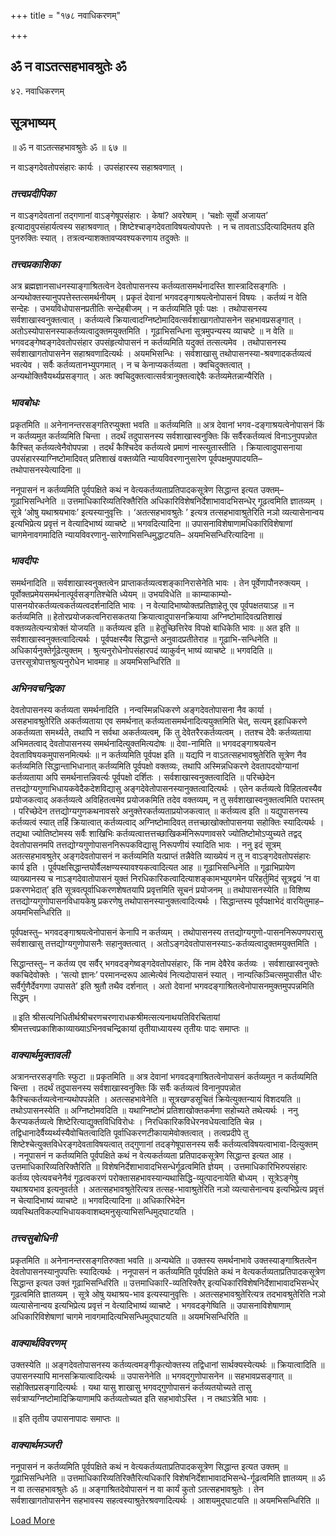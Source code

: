 +++
title = "१७८ नवाधिकरणम्"

+++


## ॐ न वाऽतत्सहभावश्रुतेः ॐ

४२. नवाधिकरणम्

## **सूत्रभाष्यम्**

॥ ॐ न वाऽतत्सहभावश्रुतेः ॐ ॥ ६७ ॥

न वाऽङ्गदेवतोपसंहारः कार्यः । उपसंहारस्य सहाश्रवणात् ।

### ***तत्त्वप्रदीपिका***

न वाऽङ्गदेवतानां तद्गणानां वाऽङ्गेषूपसंहारः । केषां? अवरेषाम् । ‘चक्षोः सूर्यो अजायत’ इत्यादावुपसंहार्यत्वस्य सहाश्रवणात् । शिष्टेश्चाङ्गदेवताविषयत्वोपपत्तेः । न च तावताऽऽदित्यादिमतय इति पुनरुक्तिः स्यात् । तत्रत्वन्याशक्तावप्यवश्यकरणाय तदुक्तेः ॥

### ***तत्त्वप्रकाशिका***

अत्र ब्रह्मज्ञानसाधनस्याङ्गाश्रितत्वेन देवतोपासनस्य कर्तव्यतासमर्थनादस्ति शास्त्रादिसङ्गतिः । अन्यथोक्तस्यानुपपत्तेस्तत्समर्थनीयम् । प्रकृतं देवानां भगवदङ्गाश्रयत्वेनोपासनं विषयः । कर्तव्यं न वेति सन्देहः । उभयविधोपासनप्रतीतिः सन्देहबीजम् । न कर्तव्यमिति पूर्वः पक्षः । तथोपासनस्य सर्वशाखास्वनुक्तत्वात् । कर्तव्यत्वे क्रियात्वादग्निष्टोमादिवत्सर्वशाखागतोपासनेन सहभावप्रसङ्गात् । अतोऽस्योपासनस्याकर्तव्यत्वादुक्तमयुक्तमिति । गूढाभिसन्धिना सूत्रमुपन्यस्य व्याचष्टे ॥ न वेति ॥ भगवदङ्गेष्वङ्गदेवतोपसंहार उपसंहृत्योपासनं न कर्तव्यमिति यदुक्तं तत्सत्यमेव । तथोपासनस्य सर्वशाखागतोपासनेन सहाश्रवणादित्यर्थः । अयमभिसन्धिः । सर्वशाखासु तथोपासनस्या-श्रवणादकर्तव्यत्वं भवत्येव । सर्वैः कर्तव्यतानभ्युपगमात् । न च केनाप्यकर्तव्यता । क्वचिदुक्तत्वात् । अन्यथोक्तिवैयर्थ्यप्रसङ्गात् । अतः क्वचिदुक्तत्वात्सर्वत्रानुक्तत्वाद्देवैः कर्तव्यमेतन्नान्यैरिति ।

### ***भावबोधः***

प्रकृतमिति ॥ अनेनानन्तरसङ्गतिरप्युक्ता भवति ॥ कर्तव्यमिति ॥ अत्र देवानां भगव-दङ्गाश्रयत्वेनोपासनं किं न कर्तव्यमुत कर्तव्यमिति चिन्ता । तदर्थं तदुपासनस्य सर्वशाखास्वनुक्तिः किं सर्वैरकर्तव्यत्वं विनाऽनुपपन्नोत कैश्चित् कर्तव्यत्वेनैवोपपन्ना । तदर्थं कैश्चिदेव कर्तव्यत्वे प्रमाणं नास्त्युतास्तीति । क्रियात्वादुपासनाया उपसंहारस्याग्निष्टोमादिवत् प्रतिशाखं वक्तव्येति न्यायविवरणानुसारेण पूर्वपक्षमुपपादयति– तथोपासनस्येत्यादिना ॥

ननूपासनं न कर्तव्यमिति पूर्वपक्षिते कथं न वेत्यकर्तव्यताप्रतिपादकसूत्रेण सिद्धान्त इत्यत उक्तम्– गूढाभिसन्धिनेति ॥ उत्तमाधिकारिव्यतिरिक्तैरिति अधिकारिविशेषनिर्देशाभावादभिसन्धेर् गूढत्वमिति ज्ञातव्यम् । सूत्रे ‘ओषु यथाश्रयभावः’ इत्यस्यानुवृत्तिः । ‘अतत्सहभावश्रुतेः ’ इत्यत्र तत्सहभावाश्रुतेरिति नञो व्यत्यासेनान्वय इत्यभिप्रेत्य प्रवृत्तं न वेत्यादिभाष्यं व्याचष्टे ॥ भगवदित्यादिना ॥ उपासनाविशेषाणामधिकारिविशेषाणां चागमेनावगमादिति न्यायविवरणानु-सारेणाभिसन्धिमुद्धाटयति– अयमभिसन्धिरित्यादिना ॥

### ***भावदीपः***

समर्थनादिति ॥ सर्वशाखास्वनुक्तत्वेन प्राप्ताकर्तव्यत्वशङ्कानिरासेनेति भावः । तेन पूर्वेणापौनरुक्त्यम् । पूर्वोक्तप्रमेयसमर्थनात्पूर्वसङ्गतिश्चेति ध्येयम् ॥ उभयविधेति ॥ काम्याकाम्यो-पासनयोरकर्तव्यत्वकर्तव्यत्वदर्शनादिति भावः । न वेत्यादिभाष्योक्तप्रतिज्ञाहेतू एव पूर्वपक्षतयाऽह ॥ न कर्तव्यमिति ॥ हेतोरप्रयोजकत्वनिरासकतया क्रियात्वादुपासनक्रियाया अग्निष्टोमादिवत्प्रतिशाखं वक्तव्यतेत्यन्यत्रोक्तं योजयति ॥ कर्तव्यत्व इति ॥ हेतूच्छित्तिरेव विपक्षे बाधिकेति भावः ॥ अत इति ॥ सर्वशाखास्वनुक्तत्वादित्यर्थः । पूर्वपक्षस्यैव सिद्धान्ते अनुवादप्रतीतेराह ॥ गूढाभि-सन्धिनेति ॥ अधिकार्यनुक्तेर्गूढेत्युक्तम् । श्रुत्यनुरोधेनोपसंहारपदं व्याकुर्वन् भाष्यं व्याचष्टे ॥ भगवदिति ॥ उत्तरसूत्रोपात्तश्रुत्यनुरोधेन भावमाह ॥ अयमभिसन्धिरिति ॥

### ***अभिनवचन्द्रिका***

देवतोपासनस्य कर्तव्यता समर्थनादिति । नन्वस्मिन्नधिकरणे अङ्गदेवतोपासना नैव कार्या । असहभावश्रुतेरिति अकर्तव्यताया एव समर्थनात् कर्तव्यतासमर्थनादित्ययुक्तमिति चेत्, सत्यम् इहाधिकरणे अकर्तव्यता समर्थ्यते, तथापि न सर्वथा अकर्तव्यत्वम्, किं तु देवेतरैरकर्तव्यत्वम् । ततश्च देवैः कर्तव्यताया अभिमतत्वाद् देवतोपासनस्य समर्थनादित्युक्तमित्यदोषः ॥ देवा-नामिति ॥ भगवदङ्गाश्रयत्वेन देवताविषयकमुपासनमित्यर्थः ॥ न कर्तव्यमिति पूर्वपक्ष इति ॥ यद्यपि न वाऽतत्सहभावश्रुतेरिति सूत्रेण नैव कर्तव्यमिति सिद्धान्ताभिधानात् कर्तव्यमिति पूर्वपक्षो वक्तव्यः, तथापि अस्मिन्नधिकरणे देवतापदयोग्यानां कर्तव्यताया अपि समर्थनात्तन्निवर्त्यः पूर्वपक्षो दर्शितः । सर्वशाखास्वनुक्तत्वादिति ॥ परिच्छेदेन तत्तद्योग्यगुणाभिधायकवेदैकदेशविद्यासु अङ्गदेवेतोपासनस्यानुक्तत्वादित्यर्थः । एतेन कर्तव्यत्वे विहितत्वस्यैव प्रयोजकत्वाद् अकर्तव्यत्वे अविहितत्वमेव प्रयोजकमिति तदेव वक्तव्यम्, न तु सर्वशाखास्वनुक्तत्वमिति परास्तम् । परिच्छेदेन तत्तद्योग्यगुणकथनावसरे अनुक्तेरकर्तव्यताप्रयोजकत्वात् ॥ कर्तव्यत्व इति ॥ यद्युपासनस्य कर्तव्यत्वं स्यात् तर्हि क्रियात्वात् कर्तव्यत्वाद् अग्निष्टोमादिवत् तत्तच्छाखोक्तोपासनया सहोक्तिः स्यादित्यर्थः । तद्यथा ज्योतिष्टोमस्य सर्वैः शाखिभिः कर्तव्यत्वात्तत्तच्छाखिकर्मनिरूपणावसरे ज्योतिष्टोमोऽप्युच्यते तद्वद् देवतोपासनमपि तत्तद्योग्यगुणोपासननिरूपकविद्यासु निरूपणीयं स्यादिति भावः । ननु इदं सूत्रम् अतत्सहभावश्रुतेर् अङ्गदेवतोपासनं न कर्तव्यमिति यत्प्राप्तं तन्नैवेति व्याख्येयं न तु न वाऽङ्गदेवतोपसंहारः कार्य इति । पूर्वपक्षसिद्धान्तयोर्वैलक्षण्यस्यावश्यकत्वादित्यत आह ॥ गूढाभिसन्धिनेति ॥ गूढाभिप्रायेण व्याख्यानस्य च नाऽङ्गदेवातोपासनं युक्तं निरधिकारिकत्वादित्याशङ्कामभ्युपगमेन परिहर्तुमिदं सूत्रद्वयं ‘न वा प्रकरणभेदात्’ इति सूत्रवत्पूर्वाधिकरणशेषतयापि प्रवृत्तमिति सूचनं प्रयोजनम् ॥ तथोपासनस्येति ॥ विशिष्य तत्तद्योग्यगुणोपासनविधायकेषु प्रकरणेषु तथोपासनस्यानुक्तत्वादित्यर्थः । सिद्धान्तस्य पूर्वपक्षाभेदं वारयितुमाह– अयमभिसन्धिरिति ॥

पूर्वपक्षस्तु– भगवदङ्गाश्रयत्वेनोपासनं केनापि न कर्तव्यम् । तथोपासनस्य तत्तद्योग्यगुणो-पासननिरूपणपरासु सर्वशाखासु तत्तद्योग्यगुणोपासनैः सहानुक्तत्वात् । अतोऽङ्गदेवतोपासनस्याऽ-कर्तव्यत्वादुक्तमयुक्तमिति ।

सिद्धान्तस्तु– न कर्तव्य एव सर्वैर् भगवदङ्गेष्वङ्गदेवतोपसंहारः, किं नाम देवैरेव कर्तव्यः । सर्वशाखास्वनुक्तेः क्कचिदेवोक्तेः । ‘सत्यो ज्ञानः’ परमानन्दरूप आत्मेत्येवं नित्यदोपासनं स्यात् । नान्यत्किञ्चित्समुपासीत धीरः सर्वैर्गुणैर्देवगणा उपासते’ इति श्रुतौ तथैव दर्शनात् । अतो देवानां भगवदङ्गाश्रितत्वेनोपासनमुक्तमुपपन्नमिति सिद्धम् ।

॥ इति श्रीसत्यनिधितीर्थश्रीचरणचरणाराधकश्रीमत्सत्यनाथयतिविरचितायां श्रीमत्तत्त्वप्रकाशिकाव्याख्याऽभिनवचन्द्रिकायां तृतीयाध्यायस्य तृतीयः पादः समाप्तः ॥

### ***वाक्यार्थमुक्तावली***

अत्रानन्तरसङ्गतिः स्फुटा ॥ प्रकृतमिति ॥ अत्र देवानां भगवदङ्गाश्रितत्वेनोपासनं कर्तव्यमुत न कर्तव्यमिति चिन्ता । तदर्थं तदुपासनस्य सर्वशाखास्वनुक्तिः किं सर्वैः कर्तव्यत्वं विनानुपपन्नोत कैश्चित्कर्तव्यत्वेनान्यथोपपन्नेति । अतत्सहभावेनेति ॥ सूत्रखण्डसूचितं क्रियेत्युक्तन्यायं विशदयति ॥ तथोऽपासनस्येति ॥ अग्निष्टोमवदिति ॥ यथाग्निष्टोमं प्रतिशाखोक्तकर्मणा सहोच्यते तथेत्यर्थः । ननु कैरप्यकर्तव्यत्वे शिष्टेरित्याद्युक्तविधिविरोधः । निरधिकारिकविधेरनवधेयत्वादिति चेन्न । तद्विधानादेर्वैय्यर्थ्यस्यैवोचितत्वादिति पूर्वाधिकरणटीकायामेवोक्तत्वात् । तत्वप्रदीपे तु शिष्टेश्चेत्युक्तविधेरङ्गदेवताविषयत्वात् तद्गुणानां तदङ्गेषूपासनस्य सर्वैः कर्तव्यत्वविषयत्वाभावा-दित्युक्तम् । ननूपासनं न कर्तव्यमिति पूर्वपक्षिते कथं न वेत्यकर्तव्यता प्रतिपादकसूत्रेण सिद्धान्त इत्यत आह । उत्तमाधिकारिव्यतिरिक्तैरिति ॥ विशेषनिर्देशाभावादभिसन्धेर्गूढत्वमिति ज्ञेयम् । उत्तमाधिकारिभिरुपसंहारः कर्तव्य एवेत्यवचनेनैवं गूढत्वकरणं परोक्तासहभावस्यान्यथासिद्धि-व्युत्पादनायेति बोध्यम् । सूत्रेऽङ्गेषु यथाश्रयभाव इत्यनुवर्तते । अतत्सहभावश्रुतेरित्यत्र तत्सह-भावाश्रुतेरिति नञो व्यत्यासेनान्वय इत्यभिप्रेत्य प्रवृत्तं न चेत्यादिभाष्यं व्याचष्टे ॥ भगवदित्यादिना ॥ अधिकारिभेदेन व्यवस्थितविकल्पाभिधायकवाशब्दमनुसृत्याभिसन्धिमुद्घाटयति ।

### ***तत्त्वसुबोधिनी***

प्रकृतमिति ॥ अनेनानन्तरसङ्गतिरुक्ता भवति ॥ अन्यथेति ॥ उक्तस्य समर्थनाभावे उक्तस्याङ्गाश्रितत्वेन देवतोपासनस्यानुपपत्तिः स्यादित्यर्थः । ननूपासनं न कर्तव्यमिति पूर्वपक्षिते कथं न वेत्यकर्तव्यताप्रतिपादकसूत्रेण सिद्धान्त इत्यत उक्तं गूढाभिसन्धिरिति ॥ उत्तमाधिकारि-व्यतिरिक्तैर् इत्यधिकारिविशेषनिर्देशाभावादभिसन्धेर् गूढत्वमिति ज्ञातव्यम् । सूत्रे ओषु यथाश्रय-भाव इत्यस्यानुवृत्तिः । अतत्सहभावश्रुतेरित्यत्र तदभावश्रुतेरिति नञो व्यत्यासेनान्वय इत्यभिप्रेत्य प्रवृत्तं न वेत्यादिभाष्यं व्याचष्टे । भगवदङ्गेष्विति ॥ उपासनाविशेषाणाम् अधिकारिविशेषाणां चागमे नावगमादित्यभिसन्धिमुद्घाटयति ॥ अयमभिसन्धिरिति ॥

### ***वाक्यार्थविवरणम्***

उक्तस्येति ॥ अङ्गदेवतोपासनस्य कर्तव्यत्वमङ्गीकृत्योक्तस्य तद्विधानां सार्थक्यस्येत्यर्थः ॥ क्रियात्वादिति ॥ उपासनस्यापि मानसक्रियात्वादित्यर्थः ॥ उपासनेनेति ॥ भगवद्गुणोपासनेन ॥ सहभावप्रसङ्गात् ॥ सहोक्तिप्रसङ्गादित्यर्थः । यथा यासु शाखासु भगवद्गुणोपासनं कर्तव्यतयोच्यते तासु सर्वत्राप्यग्निष्टोमादिक्रियाणामपि कर्तव्यतोच्यत इति सहभावोऽस्ति । न तथाऽत्रेति भावः ।

॥ इति तृतीय उपासनापादः समाप्तः ॥

### ***वाक्यार्थमञ्जरी***

ननूपासनं न कर्तव्यमिति पूर्वपक्षिते कथं न वेत्यकर्तव्यताप्रतिपादकसूत्रेण सिद्धान्त इत्यत उक्तम् ॥ गूढाभिसन्धिनेति ॥ उत्तमाधिकारिव्यतिरिक्तैरित्यधिकारि विशेषनिर्देशाभावादभिसन्धे-र्गूढत्वमिति ज्ञातव्यम् ॥ ॐ न वा तत्सहभावश्रुतेः ॐ ॥ अङ्गाश्रितदेवोपासनं न वा कार्यं कुतो ऽतत्सहभावश्रुतेः । तेन सर्वशाखागतोपासनेन सहभावस्य सहत्वस्याश्रुतेरश्रवणादित्यर्थः । आशयमुद्घाटयति ॥ अयमभिसन्धिरिति ॥





[Load More](javaऽcriptःvoid(0))

